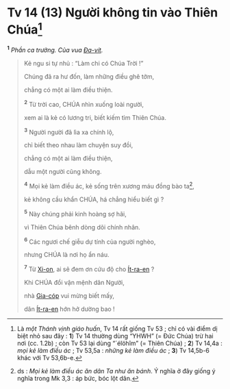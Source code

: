 # Tv 14 (13) Người không tin vào Thiên Chúa[^1-4f05670a-58e1-472a-8693-b40dd92fdf40]

<sup><b>1</b></sup> _Phần ca trưởng. Của vua [Đa-vít]()._

> Kẻ ngu si tự nhủ : “Làm chi có Chúa Trời !”
>
> Chúng đã ra hư đốn, làm những điều ghê tởm,
>
> chẳng có một ai làm điều thiện.
>
> <sup><b>2</b></sup> Từ trời cao, CHÚA nhìn xuống loài người,
>
> xem ai là kẻ có lương tri, biết kiếm tìm Thiên Chúa.
>
> <sup><b>3</b></sup> Người người đã lìa xa chính lộ,
>
> chỉ biết theo nhau làm chuyện suy đồi,
>
> chẳng có một ai làm điều thiện,
>
> dẫu một người cũng không.
>
> <sup><b>4</b></sup> Mọi kẻ làm điều ác, kẻ sống trên xương máu đồng bào ta[^2-4f05670a-58e1-472a-8693-b40dd92fdf40],
>
> kẻ không cầu khẩn CHÚA, há chẳng hiểu biết gì ?
>
> <sup><b>5</b></sup> Này chúng phải kinh hoàng sợ hãi,
>
> vì Thiên Chúa bênh dòng dõi chính nhân.
>
> <sup><b>6</b></sup> Các ngươi chế giễu dự tính của người nghèo,
>
> nhưng CHÚA là nơi họ ẩn náu.
>
> <sup><b>7</b></sup> Từ [Xi-on](), ai sẽ đem ơn cứu độ cho [Ít-ra-en]() ?
>
> Khi CHÚA đổi vận mệnh dân Người,
>
> nhà [Gia-cóp]() vui mừng biết mấy,
>
> dân [Ít-ra-en]() hớn hở dường bao !

[^1-4f05670a-58e1-472a-8693-b40dd92fdf40]: Là _một Thánh vịnh giáo huấn_, Tv 14 rất giống Tv 53 ; chỉ có vài điểm dị biệt nhỏ sau đây : **1**) Tv 14 thường dùng “YHWH” (= Đức Chúa) trừ hai nơi (cc. 1.2b) ; còn Tv 53 lại dùng “´élöhîm” (= Thiên Chúa) ; **2**) Tv 14,4a : _mọi kẻ làm điều ác_ ; Tv 53,5a : _những kẻ làm điều ác_ ; **3**) Tv 14,5b-6 khác với Tv 53,6b-e.

[^2-4f05670a-58e1-472a-8693-b40dd92fdf40]: ds : _Mọi kẻ làm điều ác ăn dân Ta như ăn bánh_. Ý nghĩa ở đây giống ý nghĩa trong Mk 3,3 : áp bức, bóc lột dân.
